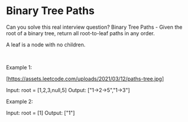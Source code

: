 # Binary Tree Paths

Can you solve this real interview question? Binary Tree Paths - Given the root of a binary tree, return all root-to-leaf paths in any order.

A leaf is a node with no children.

 

Example 1:

[https://assets.leetcode.com/uploads/2021/03/12/paths-tree.jpg]


Input: root = [1,2,3,null,5]
Output: ["1->2->5","1->3"]


Example 2:


Input: root = [1]
Output: ["1"]